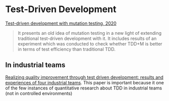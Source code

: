 # Test-Driven Development

[Test-driven development with mutation testing, 2020](https://link.springer.com/content/pdf/10.1007/s11219-020-09534-x.pdf)
> It presents an old idea of mutation testing in a new light of extending traditional test-driven development with it. It includes results of an experiment which was conducted to check whether TDD+M is better in terms of test efficiency than traditional TDD. 

## In industrial teams

[Realizing quality improvement through test driven development: results and experiences of four industrial teams](https://www.microsoft.com/en-us/research/wp-content/uploads/2009/10/Realizing-Quality-Improvement-Through-Test-Driven-Development-Results-and-Experiences-of-Four-Industrial-Teams-nagappan_tdd.pdf). This paper is important because it one of the few instances of quantitative research about TDD in industrial teams (not in controlled environments)
